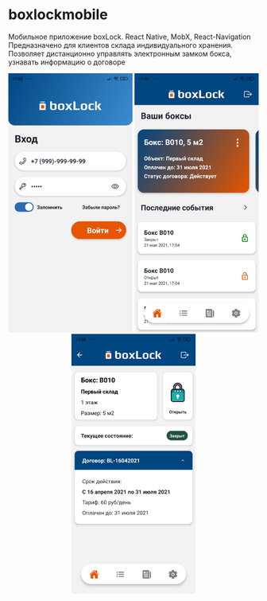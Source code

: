 # boxlockmobile
Мобильное приложение boxLock. React Native, MobX, React-Navigation
Предназначено для клиентов склада индивидуального хранения. Позволяет дистанционно управлять электронным замком бокса, узнавать информацию о договоре
<div align="center">
    <img src="https://github.com/vladimirvolkovv/boxlockmobile/blob/main/assets/boxLock%20Mobile_Screen1.jpg" width="250px"</img>
    <img src="https://github.com/vladimirvolkovv/boxlockmobile/blob/main/assets/boxLockMobile_Screen2.jpg" width="250px"</img>
    <img src="https://github.com/vladimirvolkovv/boxlockmobile/blob/main/assets/boxLock%20Mobile_Screen3.jpg" width="250px"</img>
   
</div>

